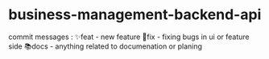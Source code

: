 # business-management-backend-api


commit messages :
✨feat - new feature 
🐛fix - fixing bugs in ui or feature side
📚docs - anything related to documenation or planing
